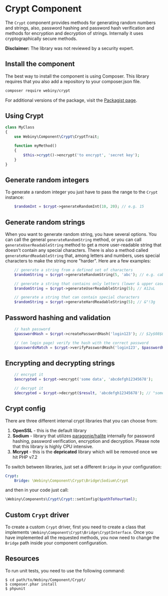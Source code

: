 Crypt Component
===============
The `Crypt` component provides methods for generating random numbers and strings, also, password hashing and password
hash verification and methods for encryption and decryption of strings. Internally it uses cryptographically secure methods.


**Disclaimer:**
The library was not reviewed by a security expert. 


Install the component
---------------------
The best way to install the component is using Composer. This library requires that you also add a repository to your
composer.json file.

```bash
composer require webiny/crypt
```
For additional versions of the package, visit the [Packagist page](https://packagist.org/packages/webiny/crypt).

## Using Crypt

```php
class MyClass
{
    use Webiny\Component\Crypt\CryptTrait;

    function myMethod()
    {
        $this->crypt()->encrypt('to encrypt', 'secret key');
    }
}
```

## Generate random integers

To generate a random integer you just have to pass the range to the `Crypt` instance:

```php
    $randomInt = $crypt->generateRandomInt(10, 20); // e.g. 15
```

## Generate random strings

When you want to generate random string, you have several options. You can call the general `generateRandomString` method,
or you can call `generateUserReadableString` method to get a more user-readable string that doesn't contain any special
characters. There is also a method called `generateHardReadableString` that, among letters and numbers, uses special
characters to make the string more "harder".
Here are a few examples:

```php
    // generate a string from a defined set of characters
    $randomString = $crypt->generateRandomString(5, 'abc'); // e.g. cabcc

    // generate a string that contains only letters (lower & upper case and numbers)
    $randomString = $crypt->generateUserReadableString(5); // A12uL

    // generate a string that can contain special characters
    $randomString = $crypt->generateHardReadableString(5); // &"!3g
```

## Password hashing and validation


```php
    // hash password
    $passwordHash = $crypt->createPasswordHash('login123'); // $2y$08$GgGha6bh53ofEPnBawShwO5FA3Q8ImvPXjJzh662/OAWkjeejAJKa

    // (on login page) verify the hash with the correct password
    $passwordsMatch = $crypt->verifyPasswordHash('login123', $passwordHash); // true or false
```

## Encrypting and decrypting strings


```php
    // encrypt it
    $encrypted = $crypt->encrypt('some data', 'abcdefgh12345678');

    // decrypt it
    $decrypted = $crypt->decrypt($result, 'abcdefgh12345678'); // "some data"
```

## Crypt config

There are three different internal crypt libraries that you can choose from:
 1. **OpenSSL** - this is the default library
 2. **Sodium** - library that utilizes [paragonie/halite](https://github.com/paragonie/halite) internally for password hashing, password verification, encryption and decryption. Please note that this library is highly CPU intensive.
 3. **Mcrypt** - this is the **depricated** library which will be removed once we hit PHP v7.2

To switch between libraries, just set a different `Bridge` in your configuration:
```yaml
Crypt:
    Bridge: \Webiny\Component\Crypt\Bridge\Sodium\Crypt
```

and then in your code just call:
```php
\Webiny\Components\Crypt\Crypt::setConfig($pathToYourYaml);
```

## Custom `Crypt` driver

To create a custom `Crypt` driver, first you need to create a class that implements `\Webiny\Component\Crypt\Bridge\CryptInterface`.
Once you have implemented all the requested methods, you now need to change the `Bridge` path
inside your component configuration.

Resources
---------

To run unit tests, you need to use the following command:

    $ cd path/to/Webiny/Component/Crypt/
    $ composer.phar install
    $ phpunit
